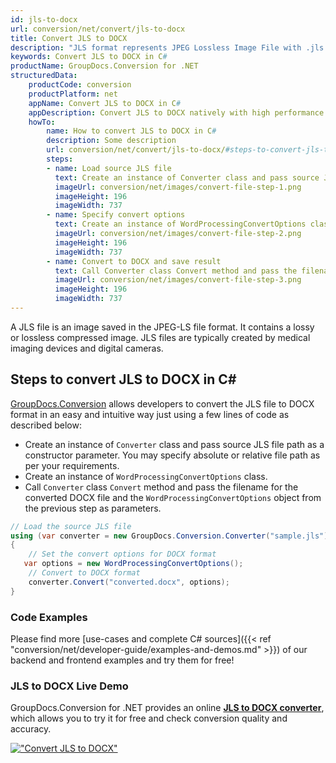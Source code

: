 ```yaml
---
id: jls-to-docx
url: conversion/net/convert/jls-to-docx
title: Convert JLS to DOCX
description: "JLS format represents JPEG Lossless Image File with .jls extension. Learn how to convert JLS to DOCX file programmatically in C# language using GroupDocs.Conversion for .NET library."
keywords: Convert JLS to DOCX in C#
productName: GroupDocs.Conversion for .NET
structuredData:
    productCode: conversion
    productPlatform: net
    appName: Convert JLS to DOCX in C#
    appDescription: Convert JLS to DOCX natively with high performance using C# language and server side GroupDocs.Conversion for .NET APIs, without the use of any software like Microsoft or Open Office.
    howTo:
        name: How to convert JLS to DOCX in C# 
        description: Some description
        url: conversion/net/convert/jls-to-docx/#steps-to-convert-jls-to-docx-in-c
        steps:
        - name: Load source JLS file 
          text: Create an instance of Converter class and pass source JLS file path as a constructor parameter. You may specify absolute or relative file path as per your requirements. 
          imageUrl: conversion/net/images/convert-file-step-1.png
          imageHeight: 196
          imageWidth: 737
        - name: Specify convert options 
          text: Create an instance of WordProcessingConvertOptions class.
          imageUrl: conversion/net/images/convert-file-step-2.png
          imageHeight: 196
          imageWidth: 737
        - name: Convert to DOCX and save result 
          text: Call Converter class Convert method and pass the filename for the converted HTML file and the WordProcessingConvertOptions object from the previous step as parameters.
          imageUrl: conversion/net/images/convert-file-step-3.png
          imageHeight: 196
          imageWidth: 737
---
```


A JLS file is an image saved in the JPEG-LS file format. It contains a lossy or lossless compressed image. JLS files are typically created by medical imaging devices and digital cameras.

## Steps to convert JLS to DOCX in C#

[GroupDocs.Conversion](https://products.groupdocs.com/conversion/net) allows developers to convert the JLS file to DOCX format in an easy and intuitive way just using a few lines of code as described below:

* Create an instance of `Converter` class and pass source JLS file path as a constructor parameter. You may specify absolute or relative file path as per your requirements. 
* Create an instance of `WordProcessingConvertOptions` class.
* Call `Converter` class `Convert` method and pass the filename for the converted DOCX file and the `WordProcessingConvertOptions` object from the previous step as parameters.

```csharp
// Load the source JLS file
using (var converter = new GroupDocs.Conversion.Converter("sample.jls"))
{
    // Set the convert options for DOCX format
   var options = new WordProcessingConvertOptions();
    // Convert to DOCX format
    converter.Convert("converted.docx", options);
}
```

### Code Examples

Please find more [use-cases and complete C# sources]({{< ref "conversion/net/developer-guide/examples-and-demos.md" >}}) of our backend and frontend examples and try them for free!

### JLS to DOCX Live Demo

GroupDocs.Conversion for .NET provides an online [**JLS to DOCX converter**](https://products.groupdocs.app/conversion/jls-to-docx), which allows you to try it for free and check conversion quality and accuracy.

[!["Convert JLS to DOCX"](conversion/net/images/convert-to-docx/convert-jls-to-docx.png)](https://products.groupdocs.app/conversion/jls-to-docx)